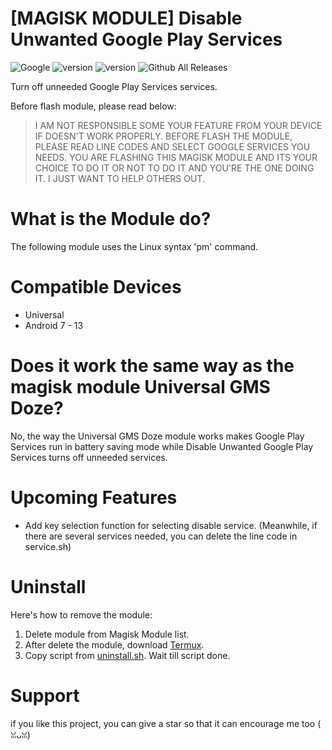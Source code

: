# [MAGISK MODULE] Disable Unwanted Google Play Services
![Google](https://img.shields.io/badge/google-4285F4?style=for-the-badge&logo=google&logoColor=white)
![version](https://img.shields.io/badge/Module_Version-1.2.5-green)
![version](https://img.shields.io/badge/Google_Play_Services_version-22.33.13+-green)
![Github All Releases](https://img.shields.io/github/downloads/IRedDragonICY/Disable-Unwanted-Google-Play-Services/total.svg)

Turn off unneeded Google Play Services services.

Before flash module, please read below:
>I AM NOT RESPONSIBLE SOME YOUR FEATURE FROM YOUR DEVICE IF DOESN'T WORK PROPERLY. BEFORE FLASH THE MODULE, PLEASE READ LINE CODES AND SELECT GOOGLE SERVICES YOU NEEDS. YOU ARE FLASHING THIS MAGISK MODULE AND ITS YOUR CHOICE TO DO IT OR NOT TO DO IT AND YOU'RE THE ONE DOING IT. I JUST WANT TO HELP OTHERS OUT.

# What is the Module do?
The following module uses the Linux syntax 'pm' command.

# Compatible Devices
* Universal
* Android 7 - 13

# Does it work the same way as the magisk module Universal GMS Doze?
No, the way the Universal GMS Doze module works makes Google Play Services run in battery saving mode while Disable Unwanted Google Play Services turns off unneeded services.

# Upcoming Features
* Add key selection function for selecting disable service. (Meanwhile, if there are several services needed, you can delete the line code in service.sh)

# Uninstall
Here's how to remove the module:
1. Delete module from Magisk Module list.
2. After delete the module, download [Termux](https://github.com/termux/termux-app/releases/tag/v0.118.0).
3. Copy script from [uninstall.sh](https://raw.githubusercontent.com/IRedDragonICY/Disable-Unwanted-Google-Play-Services/main/uninstall.sh). Wait till script done.

# Support
if you like this project, you can give a star so that it can encourage me too (⁠ ⁠ꈍ⁠ᴗ⁠ꈍ⁠)
